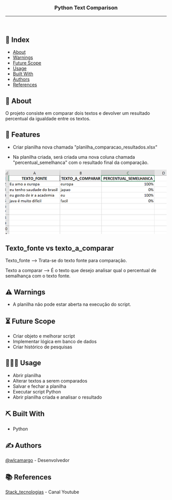 <h3 align="center">Python Text Comparison</h3>

<div align="center">
</div>

---

<p align="center"> 
    <br> 
</p>

## 📝 Index

- [About](#about)
- [Warnings](#warnings)
- [Future Scope](#future-scope)
- [Usage](#usage)
- [Built With](#built-with)
- [Authors](#authors)
- [References](#references)

## 🧐 About <a name="about"></a>

O projeto consiste em comparar dois textos e devolver um resultado percentual da igualdade entre os textos.

## 🚀 Features <a name="features"></a>
- Criar planilha nova chamada "planilha_comparacao_resultados.xlsx"

- Na planilha criada, será criada uma nova coluna chamada "percentual_semelhanca" com o resultado final da comparação.

<p align="center">
  <a href="" rel="noopener">
    <img src="https://github.com/wlcamargo/python_text_comparison/blob/main/images/planilha_comparacao_resultados.PNG" alt="Planilha">
  </a>
</p>

## Texto_fonte vs texto_a_comparar
Texto_fonte --> Trata-se do texto fonte para comparação.

Texto a comparar --> É o texto que desejo analisar qual o percentual de semalhança com o texto fonte.


## ⚠️ Warnings <a name="warnings"></a>

- A planilha não pode estar aberta na execução do script.

## ⏳ Future Scope <a name="future-scope"></a>

- Criar objeto e melhorar script
- Implementar lógica em banco de dados
- Criar histórico de pesquisas

## 👨🏽‍🏫 Usage <a name="usage"></a>
- Abrir planilha
- Alterar textos a serem comparados
- Salvar e fechar a planilha
- Executar script Python
- Abrir planilha criada e analisar o resultado

## ⛏️ Built With <a name="built-with"></a>

- Python

## ✍️ Authors <a name="authors"></a>

[@wlcamargo](https://github.com/wlcamargo) - Desenvolvedor

## 📚 References <a name="references"></a>

[Stack_tecnologias](https://www.youtube.com/@Stack_tecnologias) - Canal Youtube
